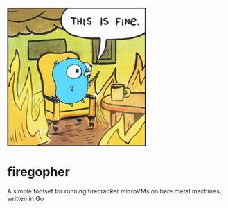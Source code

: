 ![Everything is fine](docs/assets/firegopher-small.jpeg)
# firegopher
A simple toolset for running firecracker microVMs on bare metal machines, written in Go
